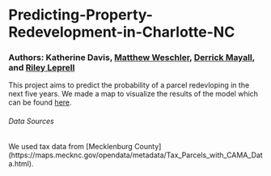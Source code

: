 # Predicting-Property-Redevelopment-in-Charlotte-NC
### Authors: Katherine Davis, [Matthew Weschler](https://www.linkedin.com/in/matthew-weschler-pe-leed-ap-nd-27004860/), [Derrick Mayall](https://www.linkedin.com/in/derrick-mayall-09092b225/), and [Riley Leprell](https://github.com/RileyLePrell)
This project aims to predict the probability of a parcel redevloping in the next five years. We made a map to visualize the results of the model which can be found [here](https://experience.arcgis.com/experience/a4fd282ef8924442a7786664b03836f5#data_s=id%3AdataSource_1-18f1156ebb8-layer-4%3A388465).

<h6>Data Sources</h6>
We used tax data from [Mecklenburg County](https://maps.mecknc.gov/opendata/metadata/Tax_Parcels_with_CAMA_Data.html). 
